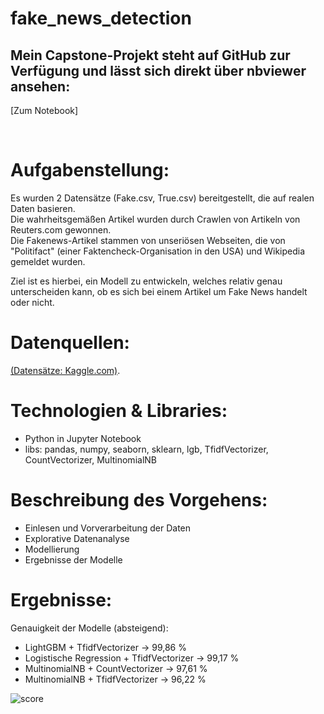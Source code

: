 # fake_news_detection
## Mein Capstone-Projekt steht auf GitHub zur Verfügung und lässt sich direkt über nbviewer ansehen: 
[Zum Notebook]

&nbsp;

# Aufgabenstellung:
Es wurden 2 Datensätze (Fake.csv, True.csv) bereitgestellt, die auf realen Daten basieren.\
Die wahrheitsgemäßen Artikel wurden durch Crawlen von Artikeln von Reuters.com gewonnen.\
Die Fakenews-Artikel stammen von unseriösen Webseiten, die von "Politifact" (einer Faktencheck-Organisation in den USA) und Wikipedia gemeldet wurden.

Ziel ist es hierbei, ein Modell zu entwickeln, welches relativ genau unterscheiden kann, ob es sich bei einem Artikel um Fake News handelt oder nicht.

# Datenquellen:
[(Datensätze: Kaggle.com)](https://www.kaggle.com/datasets/emineyetm/fake-news-detection-datasets/data).

# Technologien & Libraries:
* Python in Jupyter Notebook
* libs: pandas, numpy, seaborn, sklearn, lgb, TfidfVectorizer, CountVectorizer, MultinomialNB

# Beschreibung des Vorgehens:
* Einlesen und Vorverarbeitung der Daten
* Explorative Datenanalyse
* Modellierung
* Ergebnisse der Modelle

# Ergebnisse:
Genauigkeit der Modelle (absteigend):

- LightGBM + TfidfVectorizer -> 99,86 %
- Logistische Regression + TfidfVectorizer -> 99,17 %
- MultinomialNB + CountVectorizer -> 97,61 %
- MultinomialNB + TfidfVectorizer -> 96,22 %

![score](https://github.com/user-attachments/assets/abca233f-37dd-418b-854e-064f9dee9cf0)
